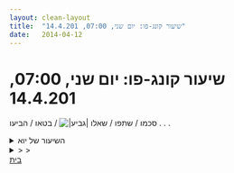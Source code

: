 ```yaml
---
layout: clean-layout
title:  "שיעור קונג-פו: יום שני, 07:00, 14.4.201"
date:   2014-04-12
---
```

# שיעור קונג-פו: יום שני, 07:00, 14.4.201 
סכמו / שתפו / שאלו <img src="http://www.timg.co.il/tapuzForum/images/Emo106.gif" alt="|גביע|"> / בטאו / הביעו . . .

<details>
                    <summary>השיעור של יוא</summary>
                    מפגש בנקודת המפגש. אני עוקב אחרי רמי ואבשלום למקום בו הם יבחרו לעבוד. עבודה עצמית. אני מתמקד בלשפר את התחושות שלי בכל הגוף תוך התמקדות במקומות שדורשים יחס מיוחד. עבודה רכה ומהנה עבורי. תרגול משותף של הטלות ונחיתות. אתגר - איך להרפות ולהתכדר העת נפילה ומגע עם הקרקע. קרבות - תחילה רגליים ואח&quot;כ ידיים ורגליים. מנסה לראות מה ניתן ללמוד בהתבוננות. נקודות לתשומת לב, מרחק, עמידה, שמירה על ראש, נשימה. תרגול של קרב, מעבר לעבודה אני מנסה לתרגל ראיה היקפית, נשימה, פוקוס. טיפ שקיבלתי - לפתח רגישות לכל מכה, גם אם כביכו לא מורגשת. (נראה לי שניתן לקחת הלאה מחוץ לשיעור) עבודה פנימית: אנרגיה סמיכה ומבריאה שעוטפת אותי לאורך כל היום. יוצא מזיע ומשוחרר לחג שמח.
                  </details><details>
                    <summary>> > </summary>
                    <br><br><table width='70%' cellpadding='0' cellspacing='0' bgcolor='#C6C7C6'><tr><td height='1'></td></tr></table><br><b>מדברים על מדיטציה:</b> <a href="http://forums.tapuz.co.il/meditation" target="_blank">http://forums.tapuz.co.il/meditation</a><br/><br/>לומדים את אמנות המדיטציה: <a href="http://www.ThePracticalMeditation.com" target="_blank" rel=nofollow>www.ThePracticalMeditation.com</a><br/>לומדים את אמנות היכולת: <a href="http://www.MagicalChanging.com" target="_blank" rel=nofollow>www.MagicalChanging.com</a>
                  </details><a href="javascript:history.back()">בית</a>